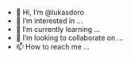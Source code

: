 - 👋 Hi, I’m @lukasdoro
- 👀 I’m interested in ...
- 🌱 I’m currently learning ...
- 💞️ I’m looking to collaborate on ...
- 📫 How to reach me ...

<!---
lukasdoro/lukasdoro is a ✨ special ✨ repository because its `README.md` (this file) appears on your GitHub profile.
You can click the Preview link to take a look at your changes.
--->
